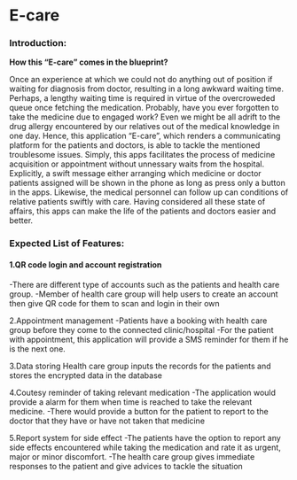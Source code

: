 <h1>E-care</h1>
<h3>Introduction:</h3>

<b>How this “E-care” comes in the blueprint?</b>

Once an experience at which we could not do anything out of position if waiting for diagnosis from doctor, resulting in a long awkward waiting time. Perhaps, a lengthy waiting time is required in virtue of the overcroweded queue once fetching the medication. Probably, have you ever forgotten to take the medicine due to engaged work? Even we might be all adrift to the drug allergy encountered by our relatives out of the medical knowledge in one day.
Hence, this application “E-care”, which renders a communicating platform for the patients and doctors, is able to tackle the mentioned troublesome issues. Simply, this apps facilitates the process of medicine acquisition or appointment without unnessary waits from the hospital. Explicitly, a swift message either arranging which medicine or doctor patients assigned will be shown in the phone as long as press only a button in the apps. Likewise, the medical personnel can follow up can conditions of relative patients swiftly with care. 
Having considered all these state of affairs, this apps can make the life of the patients and doctors easier and better.

<h3>Expected List of Features:</h3>

<h4> 1.QR code login and  account registration </h4>
	-There are different type of accounts such as the patients and health care group.
	-Member of health care group will help users to create an account then give QR code for them to scan and login in their own 

2.Appointment management 
	-Patients have a booking with health care group before they come to the connected clinic/hospital
	-For the patient with appointment, this application will provide a SMS reminder for them if he is the next one.

3.Data storing
	Health care group inputs the records for the patients and stores the encrypted data in the database
	
4.Coutesy reminder of taking relevant medication
	-The application would provide a alarm for them when time is reached to take the relevant medicine.
	-There would provide a button for the patient to report to the doctor that they have or have not taken that medicine

5.Report system for side effect
	-The patients have the option to report any side effects encountered while taking the medication and rate it as urgent, major or minor discomfort. 
	-The health care group gives immediate responses to the patient and give advices to tackle the situation
